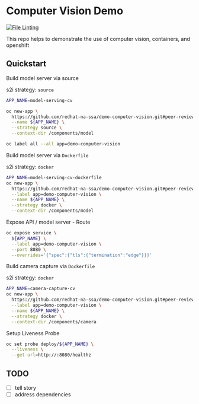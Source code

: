 # Computer Vision Demo

[![File Linting](https://github.com/redhat-na-ssa/simplevis/actions/workflows/linting.yaml/badge.svg)](https://github.com/redhat-na-ssa/simplevis/actions/workflows/linting.yaml)

This repo helps to demonstrate the use of computer vision, containers, and openshift

## Quickstart

Build model server via source

s2i strategy: `source`

```sh
APP_NAME=model-serving-cv

oc new-app \
  https://github.com/redhat-na-ssa/demo-computer-vision.git#peer-review \
  --name ${APP_NAME} \
  --strategy source \
  --context-dir /components/model

oc label all --all app=demo-computer-vision
```

Build model server via `Dockerfile`

s2i strategy: `docker`

```sh
APP_NAME=model-serving-cv-dockerfile
oc new-app \
  https://github.com/redhat-na-ssa/demo-computer-vision.git#peer-review \
  --label app=demo-computer-vision \
  --name ${APP_NAME} \
  --strategy docker \
  --context-dir /components/model
```

Expose API / model server - Route

```sh
oc expose service \
  ${APP_NAME} \
  --label app=demo-computer-vision \
  --port 8080 \
  --overrides='{"spec":{"tls":{"termination":"edge"}}}'
```

Build camera capture via `Dockerfile`

s2i strategy: `docker`

```sh
APP_NAME=camera-capture-cv
oc new-app \
  https://github.com/redhat-na-ssa/demo-computer-vision.git#peer-review \
  --label app=demo-computer-vision \
  --name ${APP_NAME} \
  --strategy docker \
  --context-dir /components/camera
```

Setup Liveness Probe

```sh
oc set probe deploy/${APP_NAME} \
  --liveness \
  --get-url=http://:8080/healthz
```

## TODO

- [ ] tell story
- [ ] address dependencies
